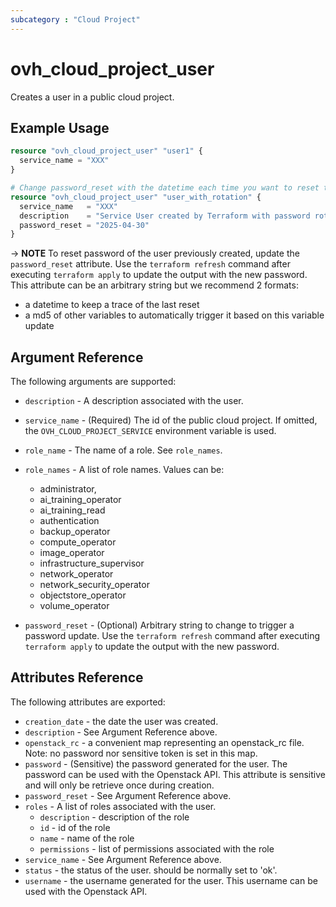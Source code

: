 ```yaml
---
subcategory : "Cloud Project"
---
```


# ovh_cloud_project_user

Creates a user in a public cloud project.

## Example Usage

```terraform
resource "ovh_cloud_project_user" "user1" {
  service_name = "XXX"
}
```

```terraform
# Change password_reset with the datetime each time you want to reset the password to trigger an update
resource "ovh_cloud_project_user" "user_with_rotation" {
  service_name   = "XXX"
  description    = "Service User created by Terraform with password rotation"
  password_reset = "2025-04-30"
}
```

-> **NOTE** To reset password of the user previously created, update the `password_reset` attribute. Use the `terraform refresh` command after executing `terraform apply` to update the output with the new password. This attribute can be an arbitrary string but we recommend 2 formats:
- a datetime to keep a trace of the last reset
- a md5 of other variables to automatically trigger it based on this variable update
## Argument Reference

The following arguments are supported:

* `description` - A description associated with the user.

* `service_name` - (Required) The id of the public cloud project. If omitted, the `OVH_CLOUD_PROJECT_SERVICE` environment variable is used.

* `role_name` - The name of a role. See `role_names`.

* `role_names` - A list of role names. Values can be:
  - administrator,
  - ai_training_operator
  - ai_training_read
  - authentication
  - backup_operator
  - compute_operator
  - image_operator
  - infrastructure_supervisor
  - network_operator
  - network_security_operator
  - objectstore_operator
  - volume_operator

* `password_reset` - (Optional) Arbitrary string to change to trigger a password update. Use the `terraform refresh` command after executing `terraform apply` to update the output with the new password.

## Attributes Reference

The following attributes are exported:

* `creation_date` - the date the user was created.
* `description` - See Argument Reference above.
* `openstack_rc` - a convenient map representing an openstack_rc file. Note: no password nor sensitive token is set in this map.
* `password` - (Sensitive) the password generated for the user. The password can be used with the Openstack API. This attribute is sensitive and will only be retrieve once during creation.
* `password_reset` - See Argument Reference above.
* `roles` - A list of roles associated with the user.
  * `description` - description of the role
  * `id` - id of the role
  * `name` - name of the role
  * `permissions` - list of permissions associated with the role
* `service_name` - See Argument Reference above.
* `status` - the status of the user. should be normally set to 'ok'.
* `username` - the username generated for the user. This username can be used with the Openstack API.
